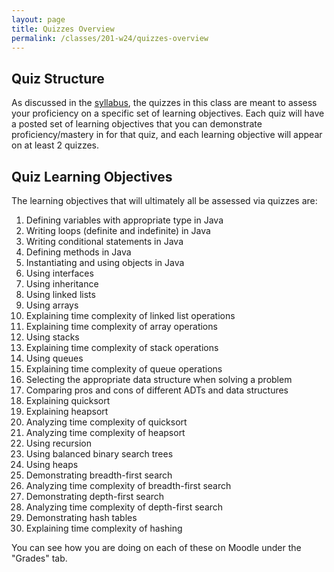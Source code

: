 ```yaml
---
layout: page
title: Quizzes Overview
permalink: /classes/201-w24/quizzes-overview
---
```


## Quiz Structure
As discussed in the [syllabus](syllabus), the quizzes in this class are meant to assess your proficiency on a specific set of learning objectives.
Each quiz will have a posted set of learning objectives that you can demonstrate proficiency/mastery in for that quiz, and each learning objective will appear on at least 2 quizzes.

## Quiz Learning Objectives
The learning objectives that will ultimately all be assessed via quizzes are:
1. Defining variables with appropriate type in Java
2. Writing loops (definite and indefinite) in Java
3. Writing conditional statements in Java
4. Defining methods in Java
5. Instantiating and using objects in Java
6. Using interfaces
7. Using inheritance
8. Using linked lists
9. Using arrays
10. Explaining time complexity of linked list operations
11. Explaining time complexity of array operations
12. Using stacks
13. Explaining time complexity of stack operations
14. Using queues
15. Explaining time complexity of queue operations
16. Selecting the appropriate data structure when solving a problem
17. Comparing pros and cons of different ADTs and data structures
18. Explaining quicksort
19. Explaining heapsort
20. Analyzing time complexity of quicksort
21. Analyzing time complexity of heapsort
22. Using recursion
23. Using balanced binary search trees
24. Using heaps
25. Demonstrating breadth-first search
26. Analyzing time complexity of breadth-first search
27. Demonstrating depth-first search
28. Analyzing time complexity of depth-first search
29. Demonstrating hash tables
30. Explaining time complexity of hashing

You can see how you are doing on each of these on Moodle under the "Grades" tab.